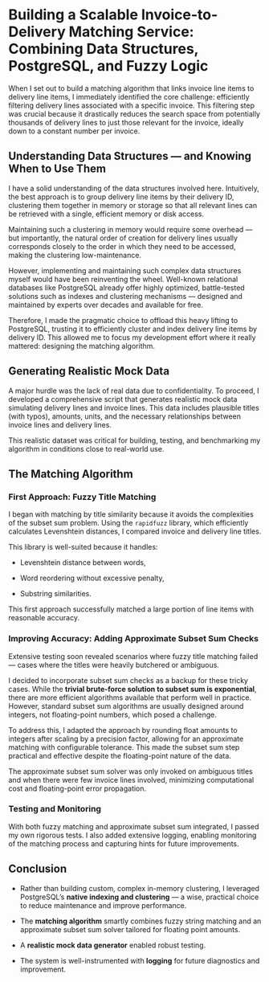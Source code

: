 
# Building a Scalable Invoice-to-Delivery Matching Service: Combining Data Structures, PostgreSQL, and Fuzzy Logic

When I set out to build a matching algorithm that links invoice line items to delivery line items, I immediately identified the core challenge: efficiently filtering delivery lines associated with a specific invoice. This filtering step was crucial because it drastically reduces the search space from potentially thousands of delivery lines to just those relevant for the invoice, ideally down to a constant number per invoice.

## Understanding Data Structures — and Knowing When to Use Them

I have a solid understanding of the data structures involved here. Intuitively, the best approach is to group delivery line items by their delivery ID, clustering them together in memory or storage so that all relevant lines can be retrieved with a single, efficient memory or disk access.

Maintaining such a clustering in memory would require some overhead — but importantly, the natural order of creation for delivery lines usually corresponds closely to the order in which they need to be accessed, making the clustering low-maintenance.

However, implementing and maintaining such complex data structures myself would have been reinventing the wheel. Well-known relational databases like PostgreSQL already offer highly optimized, battle-tested solutions such as indexes and clustering mechanisms — designed and maintained by experts over decades and available for free.

Therefore, I made the pragmatic choice to offload this heavy lifting to PostgreSQL, trusting it to efficiently cluster and index delivery line items by delivery ID. This allowed me to focus my development effort where it really mattered: designing the matching algorithm.

## Generating Realistic Mock Data

A major hurdle was the lack of real data due to confidentiality. To proceed, I developed a comprehensive script that generates realistic mock data simulating delivery lines and invoice lines. This data includes plausible titles (with typos), amounts, units, and the necessary relationships between invoice lines and delivery lines.

This realistic dataset was critical for building, testing, and benchmarking my algorithm in conditions close to real-world use.

## The Matching Algorithm

### First Approach: Fuzzy Title Matching

I began with matching by title similarity because it avoids the complexities of the subset sum problem. Using the `rapidfuzz` library, which efficiently calculates Levenshtein distances, I compared invoice and delivery line titles.

This library is well-suited because it handles:

-   Levenshtein distance between words,
    
-   Word reordering without excessive penalty,
    
-   Substring similarities.
    

This first approach successfully matched a large portion of line items with reasonable accuracy.


### Improving Accuracy: Adding Approximate Subset Sum Checks

Extensive testing soon revealed scenarios where fuzzy title matching failed — cases where the titles were heavily butchered or ambiguous.

I decided to incorporate subset sum checks as a backup for these tricky cases. While the **trivial brute-force solution to subset sum is exponential**, there are more efficient algorithms available that perform well in practice. However, standard subset sum algorithms are usually designed around integers, not floating-point numbers, which posed a challenge.

To address this, I adapted the approach by rounding float amounts to integers after scaling by a precision factor, allowing for an approximate matching with configurable tolerance. This made the subset sum step practical and effective despite the floating-point nature of the data.

The approximate subset sum solver was only invoked on ambiguous titles and when there were few invoice lines involved, minimizing computational cost and floating-point error propagation.

### Testing and Monitoring

With both fuzzy matching and approximate subset sum integrated, I passed my own rigorous tests. I also added extensive logging, enabling monitoring of the matching process and capturing hints for future improvements.

## Conclusion
    
-   Rather than building custom, complex in-memory clustering, I leveraged PostgreSQL’s **native indexing and clustering** — a wise, practical choice to reduce maintenance and improve performance.
    
-   The **matching algorithm** smartly combines fuzzy string matching and an approximate subset sum solver tailored for floating point amounts.
    
-   A **realistic mock data generator** enabled robust testing.
    
-   The system is well-instrumented with **logging** for future diagnostics and improvement.
    

